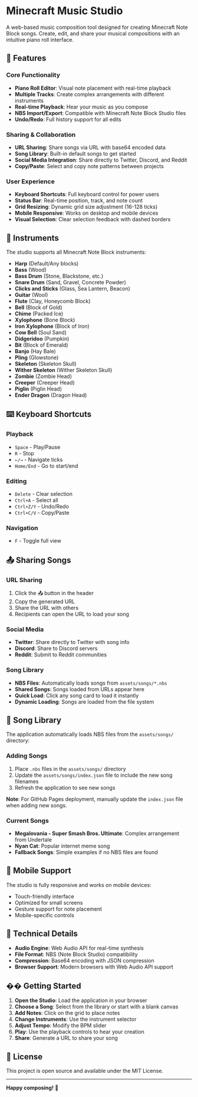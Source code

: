 # Minecraft Music Studio

A web-based music composition tool designed for creating Minecraft Note Block songs. Create, edit, and share your musical compositions with an intuitive piano roll interface.

## 🎵 Features

### **Core Functionality**
- **Piano Roll Editor**: Visual note placement with real-time playback
- **Multiple Tracks**: Create complex arrangements with different instruments
- **Real-time Playback**: Hear your music as you compose
- **NBS Import/Export**: Compatible with Minecraft Note Block Studio files
- **Undo/Redo**: Full history support for all edits

### **Sharing & Collaboration**
- **URL Sharing**: Share songs via URL with base64 encoded data
- **Song Library**: Built-in default songs to get started
- **Social Media Integration**: Share directly to Twitter, Discord, and Reddit
- **Copy/Paste**: Select and copy note patterns between projects

### **User Experience**
- **Keyboard Shortcuts**: Full keyboard control for power users
- **Status Bar**: Real-time position, track, and note count
- **Grid Resizing**: Dynamic grid size adjustment (16-128 ticks)
- **Mobile Responsive**: Works on desktop and mobile devices
- **Visual Selection**: Clear selection feedback with dashed borders

## 🎹 Instruments

The studio supports all Minecraft Note Block instruments:
- **Harp** (Default/Any blocks)
- **Bass** (Wood)
- **Bass Drum** (Stone, Blackstone, etc.)
- **Snare Drum** (Sand, Gravel, Concrete Powder)
- **Clicks and Sticks** (Glass, Sea Lantern, Beacon)
- **Guitar** (Wool)
- **Flute** (Clay, Honeycomb Block)
- **Bell** (Block of Gold)
- **Chime** (Packed Ice)
- **Xylophone** (Bone Block)
- **Iron Xylophone** (Block of Iron)
- **Cow Bell** (Soul Sand)
- **Didgeridoo** (Pumpkin)
- **Bit** (Block of Emerald)
- **Banjo** (Hay Bale)
- **Pling** (Glowstone)
- **Skeleton** (Skeleton Skull)
- **Wither Skeleton** (Wither Skeleton Skull)
- **Zombie** (Zombie Head)
- **Creeper** (Creeper Head)
- **Piglin** (Piglin Head)
- **Ender Dragon** (Dragon Head)

## ⌨️ Keyboard Shortcuts

### **Playback**
- `Space` - Play/Pause
- `R` - Stop
- `←/→` - Navigate ticks
- `Home/End` - Go to start/end

### **Editing**
- `Delete` - Clear selection
- `Ctrl+A` - Select all
- `Ctrl+Z/Y` - Undo/Redo
- `Ctrl+C/V` - Copy/Paste

### **Navigation**
- `F` - Toggle full view

## 📤 Sharing Songs

### **URL Sharing**
1. Click the 📤 button in the header
2. Copy the generated URL
3. Share the URL with others
4. Recipients can open the URL to load your song

### **Social Media**
- **Twitter**: Share directly to Twitter with song info
- **Discord**: Share to Discord servers
- **Reddit**: Submit to Reddit communities

### **Song Library**
- **NBS Files**: Automatically loads songs from `assets/songs/*.nbs`
- **Shared Songs**: Songs loaded from URLs appear here
- **Quick Load**: Click any song card to load it instantly
- **Dynamic Loading**: Songs are loaded from the file system

## 🎼 Song Library

The application automatically loads NBS files from the `assets/songs/` directory:

### **Adding Songs**
1. Place `.nbs` files in the `assets/songs/` directory
2. Update the `assets/songs/index.json` file to include the new song filenames
3. Refresh the application to see new songs

**Note**: For GitHub Pages deployment, manually update the `index.json` file when adding new songs.

### **Current Songs**
- **Megalovania - Super Smash Bros. Ultimate**: Complex arrangement from Undertale
- **Nyan Cat**: Popular internet meme song
- **Fallback Songs**: Simple examples if no NBS files are found

## 📱 Mobile Support

The studio is fully responsive and works on mobile devices:
- Touch-friendly interface
- Optimized for small screens
- Gesture support for note placement
- Mobile-specific controls

## 🔧 Technical Details

- **Audio Engine**: Web Audio API for real-time synthesis
- **File Format**: NBS (Note Block Studio) compatibility
- **Compression**: Base64 encoding with JSON compression
- **Browser Support**: Modern browsers with Web Audio API support

## �� Getting Started

1. **Open the Studio**: Load the application in your browser
2. **Choose a Song**: Select from the library or start with a blank canvas
3. **Add Notes**: Click on the grid to place notes
4. **Change Instruments**: Use the instrument selector
5. **Adjust Tempo**: Modify the BPM slider
6. **Play**: Use the playback controls to hear your creation
7. **Share**: Generate a URL to share your song

## 📄 License

This project is open source and available under the MIT License.

---

**Happy composing!** 🎵